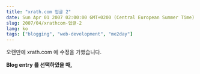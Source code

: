 ```yaml
---
title: "xrath.com 업글 2"
date: Sun Apr 01 2007 02:00:00 GMT+0200 (Central European Summer Time)
slug: 2007/04/xrathcom-업글-2
lang: ko
tags: ["blogging", "web-development", "me2day"]
---
```


오랜만에 xrath.com 에 수정을 가했습니다.

**Blog entry 를 선택하였을 때, <title> 에 포스트의 제목을 표시하기**

이것은 원래 당연히 됐어야 하는 것인데, 제 사이트는 '거의' 모든 페이지의 title이 'Rath World' 였습니다. 그냥 두고 살고있다가.. 구글에서 [nds site:xrath.com](http://www.google.co.kr/search?q=NDS+site%3Axrath.com&ie=utf-8&oe=utf-8&aq=t&rls=org.mozilla:ko:official&client=firefox) 쿼리 결과를 본 후, 반성하고 orz 후딱 고쳤습니다.

**범주에 Me2Day 추가**

미투데이 관련글이 많아진 것 같아 Me2Day 범주를 따로 만들었습니다. 태그는 익숙하지 않아서요.

**미투데이 내 글을 여기로 옮겨오기 위해 metaWeblog 수신기 구현**

미투데이 서비스는 매일 새벽 4시, 전날 미투데이에 남겼던 기록들을 자신의 블로그에 배달해주는 훌륭한 기능을 가지고 있습니다.

![](/img/me2day_metaweblog.jpg)

티스토리, 이글루스는 다 지원한다는데, 수작업으로 만든 제 블로그 돌아갈리 만무해서 문서 보고 뽀작뽀작 만들었습니다. xmlrpc lib 설치하기도 싫고, 코딩이나 해보자~ 해서 아래 문서들 보고 날로 구현했습니다.

[RFC: MetaWeblog API](http://www.xmlrpc.com/metaWeblogApi)
[Six Apart Developer Documentation - metaWeblog.getRecentPosts](http://www.sixapart.com/developers/xmlrpc/metaweblog_api/metaweblognewpost.html)
[Six Apart Developer Documentation - metaWeblog.newPost](http://www.sixapart.com/developers/xmlrpc/metaweblog_api/metaweblognewpost.html)

me2day 배달만을 위해 만든 xmlrpc 서블릿이라 [Me2Day-Archive 범주](/blog/list/Me2Day-Archive)에 자동으로 들어가게 했고, 
RSS 구독자를 위해 NO_RSS 플래그를 켜서 넣도록 했습니다. 
꼭 좌측 메뉴에서 [Me2Day-Archive](/blog/list/Me2Day-Archive) 를 눌러야만 볼 수 있습니다.

물론 [검색](/search?q=REST)은 잘 됩니다 

어느덧 5시가 넘었네요. 다시 [스프링노트 MSN 봇](http://rath.springnote.com/pages/18623) 개선하러 갑니다. (H)

## Comments

### 코에이
*http://koei.fiaa.net*
*2007-04-01T23:53:25.000Z*

래쓰님 잠은 자고 살아야해연~

---

### reserve
*http://reserve.tistory.com*
*2007-04-02T01:32:35.000Z*

맞아염~ 잠은 자고 살아야해연~
간만에 3시간 자고 출근했더니 졸려 죽겠어용 -ㅇ-;

---

### rath
*http://xrath.com/*
*2007-04-02T01:41:28.000Z*

카페인풀 한 하루를 열고 있지요. 
사실 정신없어서 실수 연발 하고 있어연 -_-;

---

### 프리버즈
*2007-04-02T02:00:02.000Z*

미투데이가 형의 여가시간을 주당 40시간씩 뺏어먹고 있지 말입니다.

---

### rath
*http://rath.idtail.com/*
*2007-04-02T02:10:11.000Z*

IDTail 로 남겨보는 코멘트

---

### S2day
*http://s2day.com*
*2007-04-06T03:56:58.000Z*

프로그래밍 하시는거 보면 참... 신기할 따름입니다 -ㅇ-
흐흐 ...  그나저나 미투데이봇도 한번 생각해보심이 ;ㅁ;

---

### rath
*http://xrath.com/*
*2007-04-06T04:09:45.000Z*

-ㅁ- 생각은 많이 해뒀는데, 요새 애사심이 점점 커져서..
스프링노트봇 일단락 지은 후 다음 타켓으로 생각하고 있습니다.
미투스럽게. 아주 심플하게요 ;)

---
